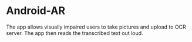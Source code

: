 # Android-AR
The app allows visually impaired users to take pictures and upload to OCR server. The app then reads the transcribed text out loud.
